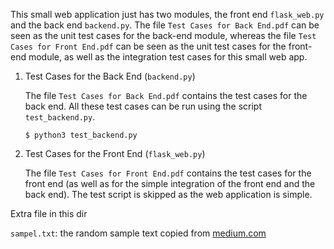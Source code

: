 This small web application just has two modules, the front end `flask_web.py` and the back end `backend.py`. The file `Test Cases for Back End.pdf` can be seen as the unit test cases for the back-end module, whereas the file `Test Cases for Front End.pdf` can be seen as the unit test cases for the front-end module, as well as the integration test cases for this small web app.

1. Test Cases for the Back End (`backend.py`)

   The file `Test Cases for Back End.pdf` contains the test cases for the back end. All these test cases can be run using the script `test_backend.py`.
   
   `$ python3 test_backend.py`

2. Test Cases for the Front End (`flask_web.py`)

   The file `Test Cases for Front End.pdf` contains the test cases for the front end (as well as for the simple integration of the front end and the back end). The test script is skipped as the web application is simple.


Extra file in this dir

`sampel.txt`: the random sample text copied from [medium.com](https://medium.com/swlh/want-to-be-a-better-developer-work-in-ux-33a040970bcb)
